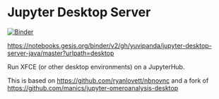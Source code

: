 # Jupyter Desktop Server
[![Binder](https://mybinder.org/badge_logo.svg)](https://mybinder.org/v2/gh/yuvipanda/jupyter-desktop-server/master?urlpath=desktop)

https://notebooks.gesis.org/binder/v2/gh/yuvipanda/jupyter-desktop-server-java/master?urlpath=desktop

Run XFCE (or other desktop environments) on a JupyterHub.

This is based on https://github.com/ryanlovett/nbnovnc and a fork of https://github.com/manics/jupyter-omeroanalysis-desktop
